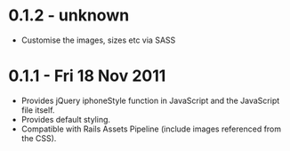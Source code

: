 0.1.2 - unknown
========================================
- Customise the images, sizes etc via SASS

0.1.1 - Fri 18 Nov 2011
========================================
- Provides jQuery iphoneStyle function in JavaScript and the JavaScript file itself.
- Provides default styling.
- Compatible with Rails Assets Pipeline (include images referenced from the CSS).
